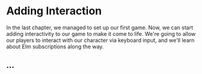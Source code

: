 # Adding Interaction

In the last chapter, we managed to set up our first game. Now, we can start
adding interactivity to our game to make it come to life. We're going to
allow our players to interact with our character via keyboard input, and we'll
learn about Elm subscriptions along the way.

## ...